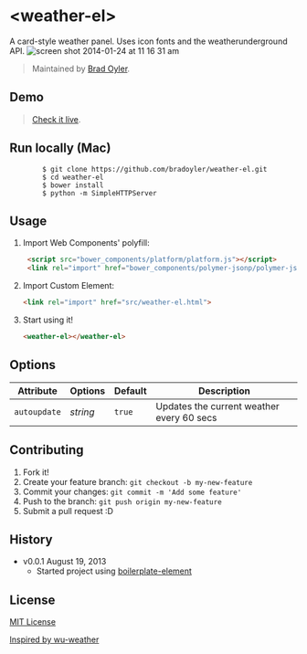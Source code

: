 # &lt;weather-el&gt;

A card-style weather panel. Uses icon fonts and the weatherunderground API. 
![screen shot 2014-01-24 at 11 16 31 am](https://f.cloud.github.com/assets/425966/1996356/07793cde-8513-11e3-984f-7c36b7f75bca.png)

> Maintained by [Brad Oyler](https://github.com/bradoyler).

## Demo

> [Check it live](http://bradoyler.github.io/weather-el).

## Run locally (Mac)

```console
		$ git clone https://github.com/bradoyler/weather-el.git
		$ cd weather-el
		$ bower install
		$ python -m SimpleHTTPServer
```

## Usage

1. Import Web Components' polyfill:

	```html
	 <script src="bower_components/platform/platform.js"></script>
     <link rel="import" href="bower_components/polymer-jsonp/polymer-jsonp.html"/>
	```

2. Import Custom Element:

	```html
	<link rel="import" href="src/weather-el.html">
	```

3. Start using it!

	```html
	<weather-el></weather-el>
	```

## Options

Attribute  | Options                   | Default             | Description
---        | ---                       | ---                 | ---
`autoupdate`      | *string*                  | `true`               | Updates the current weather every 60 secs


## Contributing

1. Fork it!
2. Create your feature branch: `git checkout -b my-new-feature`
3. Commit your changes: `git commit -m 'Add some feature'`
4. Push to the branch: `git push origin my-new-feature`
5. Submit a pull request :D

## History

* v0.0.1 August 19, 2013
	* Started project using [boilerplate-element](https://github.com/customelements/boilerplate-element)

## License
[MIT License](http://opensource.org/licenses/MIT)

[Inspired by wu-weather](https://github.com/Polymer/wu-weather)
